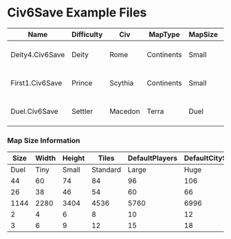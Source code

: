 # Civ6Save Example Files

Name | Difficulty | Civ | MapType | MapSize | Turn | DLC | Speed
--- | --- | --- | --- | --- | --- | --- | ---
Deity4.Civ6Save | Deity | Rome | Continents | Small | 204 | Rise and Fall | Standard
First1.Civ6Save | Prince | Scythia | Continents | Small | 63 | Rise and Fall | Standard
Duel.Civ6Save | Settler | Macedon | Terra | Duel | 1 | Rise and Fall | Standard



### Map Size Information
Size | Width | Height | Tiles | DefaultPlayers | DefaultCityStates
--- | --- | --- | --- | --- | ---
Duel | Tiny | Small | Standard | Large | Huge
44 | 60 | 74 | 84 | 96 | 106
26 | 38 | 46 | 54 | 60 | 66
1144 | 2280 | 3404 | 4536 | 5760 | 6996
2 | 4 | 6 | 8 | 10 | 12
3 | 6 | 9 | 12 | 15 | 18